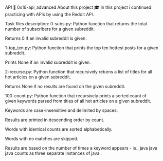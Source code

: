 API 📃 0x16-api_advanced
About this project 🎓
In this project i continued practicing with APIs by using the Reddit API.

Task files description:
0-subs.py: Python function that returns the total number of subscribers for a given subreddit.

Returns 0 if an invalid subreddit is given.

1-top_ten.py: Python function that prints the top ten hottest posts for a given subreddit.

Prints None if an invalid subreddit is given.

2-recurse.py: Python function that recursively returns a list of titles for all hot articles on a given subreddit.

Returns None if no results are found on the given subreddit.

100-count.py: Python function that recursively prints a sorted count of given keywords parsed from titles of all hot articles on a given subreddit.

Keywords are case-insensitive and delimited by spaces.

Results are printed in descending order by count.

Words with identical counts are sorted alphabetically.

Words with no matches are skipped.

Results are based on the number of times a keyword appears - ie., java java java counts as three separate instances of java.
